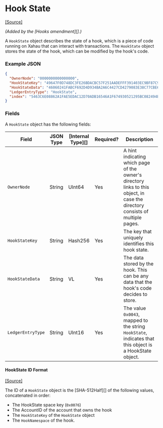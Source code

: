 # Hook State

[\[Source\]](https://github.com/ripple/rippled/blob/master/src/ripple/protocol/impl/LedgerFormats.cpp#L157-L170)

_(Added by the \[Hooks amendment]\[].)_

A `HookState` object describes the state of a hook, which is a piece of code running on Xahau that can interact with transactions. The `HookState` object stores the state of the hook, which can be modified by the hook's code.

### Example JSON

```json
{
  "OwnerNode": "0000000000000000",
  "HookStateKey": "49647F0D748DC3FE26BDACBC57F251AADEFFF391403EC9BF87C97F67E9977FB0",
  "HookStateData": "46060241FABCF692D4D934BA2A6C4427CD4279083E38C77CBE642243E43BE291",
  "LedgerEntryType": "HookState",
  "index": "5463C6E08862A1FAE5EDAC12D70ADB16546A1F674930521295BC082494B62924"
}
```

### Fields

A `HookState` object has the following fields:

| Field             | JSON Type | \[Internal Type]\[] | Required? | Description                                                                                                                   |
| ----------------- | --------- | ------------------- | --------- | ----------------------------------------------------------------------------------------------------------------------------- |
| `OwnerNode`       | String    | UInt64              | Yes       | A hint indicating which page of the owner's directory links to this object, in case the directory consists of multiple pages. |
| `HookStateKey`    | String    | Hash256             | Yes       | The key that uniquely identifies this hook state.                                                                             |
| `HookStateData`   | String    | VL                  | Yes       | The data stored by the hook. This can be any data that the hook's code decides to store.                                      |
| `LedgerEntryType` | String    | UInt16              | Yes       | The value `0x0043`, mapped to the string `HookState`, indicates that this object is a HookState object.                       |

#### HookState ID Format

[\[Source\]](https://github.com/ripple/rippled/blob/master/src/ripple/protocol/impl/Indexes.cpp#L193-L200)

The ID of a `HookState` object is the \[SHA-512Half]\[] of the following values, concatenated in order:

* The HookState space key (`0x0076`)
* The AccountID of the account that owns the hook
* The `HookStateKey` of the `HookState` object
* The `HookNamespace` of the hook.

